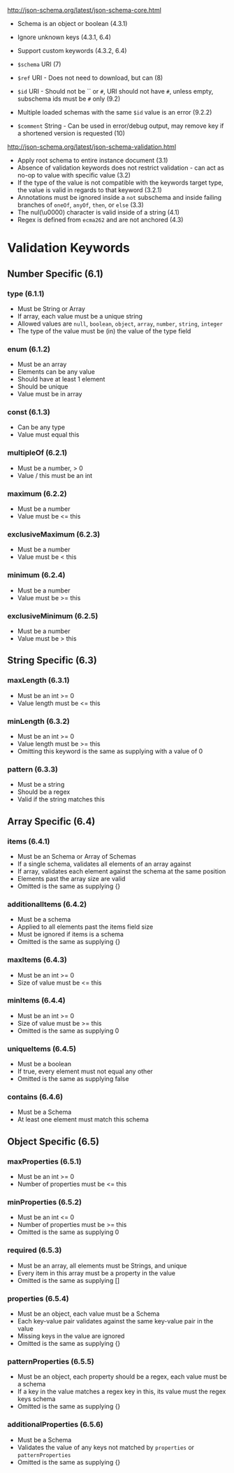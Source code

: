 http://json-schema.org/latest/json-schema-core.html

* Schema is an object or boolean (4.3.1)
* Ignore unknown keys (4.3.1, 6.4)
* Support custom keywords (4.3.2, 6.4)

* `$schema` URI (7)
* `$ref` URI - Does not need to download, but can (8)
* `$id` URI - Should not be `` or `#`, URI should not have `#`, unless empty, subschema ids must be `#` only (9.2)
* Multiple loaded schemas with the same `$id` value is an error (9.2.2)
* `$comment` String - Can be used in error/debug output, may remove key if a shortened version is requested (10)

http://json-schema.org/latest/json-schema-validation.html

* Apply root schema to entire instance document (3.1)
* Absence of validation keywords does not restrict validation - can act as no-op to value with specific value (3.2)
* If the type of the value is not compatible with the keywords target type, the value is valid in regards to that keyword (3.2.1)
* Annotations must be ignored inside a `not` subschema and inside failing branches of `oneOf`, `anyOf`, `then`, or `else` (3.3)
* The nul(\u0000) character is valid inside of a string (4.1)
* Regex is defined from `ecma262` and are not anchored (4.3)


# Validation Keywords

## Number Specific (6.1)

### type (6.1.1)
* Must be String or Array
* If array, each value must be a unique string
* Allowed values are `null`, `boolean`, `object`, `array`, `number`, `string`, `integer`
* The type of the value must be (in) the value of the type field

### enum (6.1.2)
* Must be an array
* Elements can be any value
* Should have at least 1 element
* Should be unique
* Value must be in array

### const (6.1.3)
* Can be any type
* Value must equal this

### multipleOf (6.2.1)
* Must be a number, > 0
* Value / this must be an int

### maximum (6.2.2)
* Must be a number
* Value must be <= this

### exclusiveMaximum (6.2.3)
* Must be a number
* Value must be < this

### minimum (6.2.4)
* Must be a number
* Value must be >= this

### exclusiveMinimum (6.2.5)
* Must be a number
* Value must be > this

## String Specific (6.3)

### maxLength (6.3.1)
* Must be an int >= 0
* Value length must be <= this

### minLength (6.3.2)
* Must be an int >= 0
* Value length must be >= this
* Omitting this keyword is the same as supplying with a value of 0

### pattern (6.3.3)
* Must be a string
* Should be a regex
* Valid if the string matches this

## Array Specific (6.4)

### items (6.4.1)
* Must be an Schema or Array of Schemas
* If a single schema, validates all elements of an array against
* If array, validates each element against the schema at the same position
* Elements past the array size are valid
* Omitted is the same as supplying {}

### additionalItems (6.4.2)
* Must be a schema
* Applied to all elements past the items field size
* Must be ignored if items is a schema
* Omitted is the same as supplying {}

### maxItems (6.4.3)
* Must be an int >= 0
* Size of value must be <= this

### minItems (6.4.4)
* Must be an int >= 0
* Size of value must be >= this
* Omitted is the same as supplying 0

### uniqueItems (6.4.5)
* Must be a boolean
* If true, every element must not equal any other
* Omitted is the same as supplying false

### contains (6.4.6)
* Must be a Schema
* At least one element must match this schema

## Object Specific (6.5)

### maxProperties (6.5.1)
* Must be an int >= 0
* Number of properties must be <= this

### minProperties (6.5.2)
* Must be an int <= 0
* Number of properties must be >= this
* Omitted is the same as supplying 0

### required (6.5.3)
* Must be an array, all elements must be Strings, and unique
* Every item in this array must be a property in the value
* Omitted is the same as supplying []

### properties (6.5.4)
* Must be an object, each value must be a Schema
* Each key-value pair validates against the same key-value pair in the value
* Missing keys in the value are ignored
* Omitted is the same as supplying {}

### patternProperties (6.5.5)
* Must be an object, each property should be a regex, each value must be a schema
* If a key in the value matches a regex key in this, its value must the regex keys schema
* Omitted is the same as supplying {}

### additionalProperties (6.5.6)
* Must be a Schema
* Validates the value of any keys not matched by `properties` or `patternProperties`
* Omitted is the same as supplying {}
